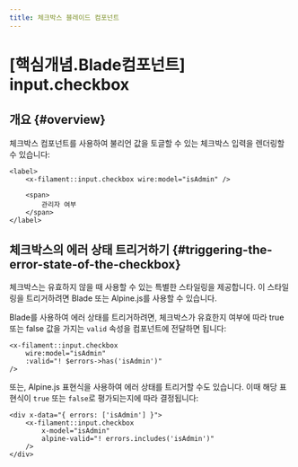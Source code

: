 ```yaml
---
title: 체크박스 블레이드 컴포넌트
---
```

# [핵심개념.Blade컴포넌트] input.checkbox
## 개요 {#overview}

체크박스 컴포넌트를 사용하여 불리언 값을 토글할 수 있는 체크박스 입력을 렌더링할 수 있습니다:

```blade
<label>
    <x-filament::input.checkbox wire:model="isAdmin" />

    <span>
        관리자 여부
    </span>
</label>
```

## 체크박스의 에러 상태 트리거하기 {#triggering-the-error-state-of-the-checkbox}

체크박스는 유효하지 않을 때 사용할 수 있는 특별한 스타일링을 제공합니다. 이 스타일링을 트리거하려면 Blade 또는 Alpine.js를 사용할 수 있습니다.

Blade를 사용하여 에러 상태를 트리거하려면, 체크박스가 유효한지 여부에 따라 true 또는 false 값을 가지는 `valid` 속성을 컴포넌트에 전달하면 됩니다:

```blade
<x-filament::input.checkbox
    wire:model="isAdmin"
    :valid="! $errors->has('isAdmin')"
/>
```

또는, Alpine.js 표현식을 사용하여 에러 상태를 트리거할 수도 있습니다. 이때 해당 표현식이 `true` 또는 `false`로 평가되는지에 따라 결정됩니다:

```blade
<div x-data="{ errors: ['isAdmin'] }">
    <x-filament::input.checkbox
        x-model="isAdmin"
        alpine-valid="! errors.includes('isAdmin')"
    />
</div>
```
